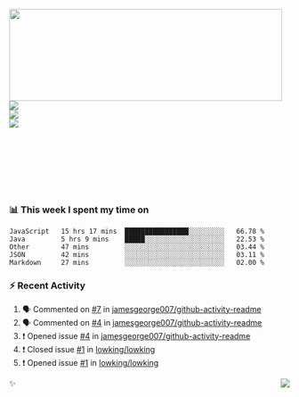 <p>
  <img align="left" width="490" height="165" src="https://github-readme-stats.vercel.app/api?username=lowking&show_icons=true&hide_border=true&line_height=20&title_color=000000&icon_color=555&show_owner=true&text_color=777"/>
  <p>
    <a href="https://t.me/Violettoy_bot"><img src="https://img.shields.io/badge/Telegram-%2352A4DB.svg?&style=social&logo=telegram&logoColor=white" /></a>
    </br>
    <img src="https://github.com/lowking/lowking/workflows/Waka%20Readme/badge.svg" />
    </br>
    <img src="https://github.com/lowking/lowking/workflows/Update_readme/badge.svg" />
  </p>
  </br>
  </br>
  </br>
  </br>
</p>
</br>

### 📊 **This week I spent my time on**
<!--START_SECTION:waka-->
```text
JavaScript   15 hrs 17 mins  ████████████████░░░░░░░░░   66.78 % 
Java         5 hrs 9 mins    █████░░░░░░░░░░░░░░░░░░░░   22.53 % 
Other        47 mins         ░░░░░░░░░░░░░░░░░░░░░░░░░   03.44 % 
JSON         42 mins         ░░░░░░░░░░░░░░░░░░░░░░░░░   03.11 % 
Markdown     27 mins         ░░░░░░░░░░░░░░░░░░░░░░░░░   02.00 %
```
<!--END_SECTION:waka-->

### :zap: Recent Activity

<!--START_SECTION:activity-->
1. 🗣 Commented on [#7](https://github.com//jamesgeorge007/github-activity-readme/issues/7) in [jamesgeorge007/github-activity-readme](https://github.com//jamesgeorge007/github-activity-readme)
2. 🗣 Commented on [#4](https://github.com//jamesgeorge007/github-activity-readme/issues/4) in [jamesgeorge007/github-activity-readme](https://github.com//jamesgeorge007/github-activity-readme)
3. ❗️ Opened issue [#4](https://github.com//jamesgeorge007/github-activity-readme/issues/4) in [jamesgeorge007/github-activity-readme](https://github.com//jamesgeorge007/github-activity-readme)
4. ❗️ Closed issue [#1](https://github.com//lowking/lowking/issues/1) in [lowking/lowking](https://github.com//lowking/lowking)
5. ❗️ Opened issue [#1](https://github.com//lowking/lowking/issues/1) in [lowking/lowking](https://github.com//lowking/lowking)
<!--END_SECTION:activity-->

✨<img align="right" src="http://profile-counter.glitch.me/lowking/count.svg"/>
